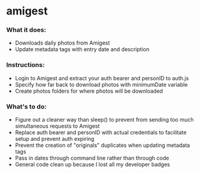 # amigest

### What it does:

- Downloads daily photos from Amigest
- Update metadata tags with entry date and description
 
### Instructions:

- Login to Amigest and extract your auth bearer and personID to auth.js
- Specify how far back to download photos with minimumDate variable
- Create photos folders for where photos will be downloaded

### What's to do:

- Figure out a cleaner way than sleep() to prevent from sending too much simultaneous requests to Amigest
- Replace auth bearer and personID with actual credentials to facilitate setup and prevent auth expiring 
- Prevent the creation of "originals" duplicates when updating metadata tags
- Pass in dates through command line rather than through code
- General code clean up because I lost all my developer badges